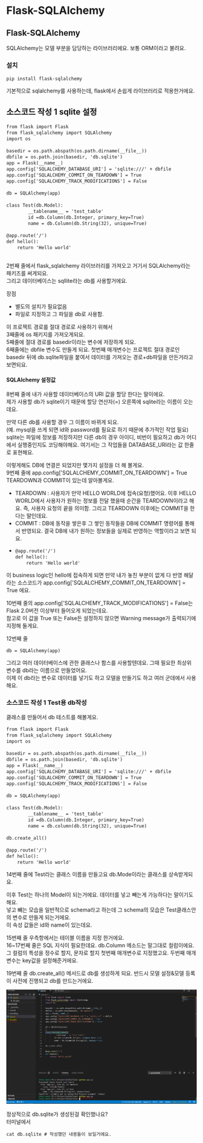 # Flask-SQLAlchemy

## Flask-SQLAlchemy

SQLAlchemy는 모델 부분을 담당하는 라이브러리에요. 보통 ORM이라고 불려요. 

### 설치

```text
pip install flask-sqlalchemy
```

 기본적으로 sqlalchemy를 사용하는데, flask에서 손쉽게 라이브러리로 적용한거에요. 

##  소스코드 작성 1  sqlite 설정 

```text
from flask import Flask 
from flask_sqlalchemy import SQLAlchemy
import os 

basedir = os.path.abspath(os.path.dirname(__file__))
dbfile = os.path.join(basedir, 'db.sqlite')
app = Flask(__name__)
app.config['SQLALCHEMY_DATABASE_URI'] = 'sqlite:///' + dbfile
app.config['SQLALCHEMY_COMMIT_ON_TEARDOWN'] = True
app.config['SQLALCHEMY_TRACK_MODIFICATIONS'] = False

db = SQLAlchemy(app)

class Test(db.Model):
        __tablename__ = 'test_table'
        id =db.Column(db.Integer, primary_key=True)
        name = db.Column(db.String(32), unique=True)

@app.route('/')
def hello():
    return 'Hello world'


```

2번째 줄에서 flask\_sqlalchemy 라이브러리를 가져오고 거기서 SQLAlchemy라는 패키즈를 써게되요.  
그리고 데이터베이스는 sqllite라는 db를 사용할거에요. 

장점 

* 별도의 설치가 필요없음 
* 파일로 지정하고 그 파일을 db로 사용함. 

이 프로젝트 경로를 절대 경로로 사용하기 위해서   
3째줄에 os 패키지를 가져오게되요.   
5째줄에 절대 경로를 basedir이라는 변수에 저장하게 되요.   
6째줄에는 dbfile 변수도 만들게 되요. 첫번째 매개변수는 프로젝트 절대 경로인 basedir 뒤에 db.sqlite파일을 붙여서 데이터를 가져오는 경로+db파일을 만든거라고 보면되요. 

####  SQLAlchemy 설정값

8번째 줄에 내가 사용할 데이터베이스의 URI 값을 할당 한다는 말이에요.   
제가 사용할 db가 sqlite이기 때문에 할당 연산자\(=\) 오른쪽에 sqlite라는 이름이 오는데요.   
  
만약 다른 db를 사용할 경우 그 이름이 바뀌게 되요.   
\(예. mysql을 쓰게 되면 id와 password를 필요로 하기 때문에 추가적인 작업 필요\)   
sqlite는 파일에 정보를 저장하지만 다른 db의 경우 아이디, 비번이 필요하고 db가 어디에서 실행중인지도 코딩해야해요. 여기서는 그 작업들을 DATABASE\_URI라는 값 한줄로 표현해요.   
  
이렇게해도 DB에 연결은 되었지만 몇가지 설정을 더 해 볼게요.   
9번째 줄에 app.config\['SQLALCHEMY\_COMMIT\_ON\_TEARDOWN'\] = True   
TEARDOWN과 COMMIT이 있는데 알아볼게요. 

* TEARDOWN : 사용자가 만약 HELLO WORLD에 접속\(요청\)했어요. 이후 HELLO WORLD에서 사용자가 원하는 정보를 전달 했을때  순간을 TEARDOWN이라고 해요.  즉, 사용자 요청의 끝을 의미함. 그리고 TEARDOWN 이후에는 COMMIT을 한다는 말인데요.  
* COMMIT : DB에 동작을 쌓은후 그 쌓인 동작들을 DB에 COMMIT 명령어를 통해서 반영되요.  결국 DB에 내가 원하는 정보들을 실제로 반영하는 역할이라고 보면 되요.  
* ```text
  @app.route('/')
  def hello():
      return 'Hello world'
  ```

 이 business logic인 hello에 접속하게 되면 만약 내가 놓친 부분이 없게 다 반영 해달라는 소스코드가 app.config\['SQLALCHEMY\_COMMIT\_ON\_TEARDOWN'\] = True 에요.   
  
10번째 줄의 app.config\['SQLALCHEMY\_TRACK\_MODIFICATIONS'\] = False는 Flask 2.0버전 이상부터 들어오게 되었는데요.   
참고로 이 값을 True 또는 False든 설정하지 않으면 Warning message가 출력되기에 지정해 둘게요. 

 12번째 줄 

```text
db = SQLAlchemy(app)
```

그리고 여러 데이터베이스에 관한 클래스나 함스를 사용할텐데요. 그때 필요한 최상위 변수를 db라는 이름으로 만들었어요.   
이제 이 db라는 변수로 데이터를 넣기도 하고 모델을 만들기도 하고 여러 군데에서 사용해요. 

### 소스코드 작성 1  Test용 db작성 

클래스를 만들어서 db 테스트를 해볼게요.   


```text
from flask import Flask 
from flask_sqlalchemy import SQLAlchemy
import os 

basedir = os.path.abspath(os.path.dirname(__file__))
dbfile = os.path.join(basedir, 'db.sqlite')
app = Flask(__name__)
app.config['SQLALCHEMY_DATABASE_URI'] = 'sqlite:///' + dbfile
app.config['SQLALCHEMY_COMMIT_ON_TEARDOWN'] = True
app.config['SQLALCHEMY_TRACK_MODIFICATIONS'] = False

db = SQLAlchemy(app)

class Test(db.Model):
        __tablename__ = 'test_table'
        id =db.Column(db.Integer, primary_key=True)
        name = db.column(db.String(32), unique=True)

db.create_all()

@app.route('/')
def hello():
    return 'Hello world'
```

14번째 줄에 Test라는 클래스 이름을 만들고요 db.Mode이라는 클래스를 상속받게되요.   
  
이후 Test는 하나의 Model이 되는거에요. 데이터를 넣고 빼는게 가능하다는 말이기도 해요.   
넣고 뺴는 모습을 일반적으로 schema라고 하는데 그 schema의 모습은 Test클래스안의 변수로 만들게 되는거에요.   
이 속성 값들은 id와 name이 있는데요.   


15번째 줄 우측항에서는 테이블 이름을 지정 한거에요.   
16~17번째 줄은 SQL 지식이 필요한데요. db.Column 메소드는 말그대로 컬럼이에요. 그 컬럼의 특성을 정수로 할지, 문자로 할지 첫번째 매개변수로 지정했고요. 두번째 매개변수는 key값을 설정해준거에요. 

19번째 줄 db.create\_all\(\) 메서드로 db를 생성하게 되요. 반드시 모델 설정&모델 등록이 사전에 진행되고 db를 만드는거에요. 



![db.sqlite&#xAC00; &#xC0DD;&#xC131;&#xB41C; &#xBAA8;&#xC2B5;](../../../.gitbook/assets/image%20%28223%29.png)

 정상적으로 db.sqlite가 생성된걸 확인했나요?  
터미널에서 

```text
cat db.sqlite # 작성했던 내용들이 보일거에요.
```

